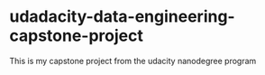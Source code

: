 # udadacity-data-engineering-capstone-project
This is my capstone project from the udacity nanodegree program
